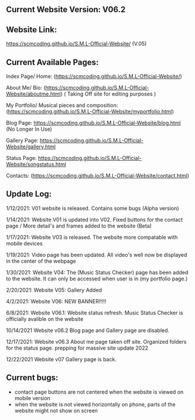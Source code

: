 Current Website Version: V06.2
-----------------------------------------------------------------------------------------------------------------------------------------------------------------------------


Website Link:
------------------------------------------------------------------------------------------------------------------------------------------------------------------------------
https://scmcoding.github.io/S.M.L-Official-Website/ (V.05)




Current Available Pages:
------------------------------------------------------------------------------------------------------------------------------------------------------------------------------
Index Page/ Home: (https://scmcoding.github.io/S.M.L-Official-Website/)

About Me/ Bio: (https://scmcoding.github.io/S.M.L-Official-Website/aboutme.html) ( Taking Off site for editing purposes )

My Portfolio/ Musical pieces and composition: (https://scmcoding.github.io/S.M.L-Official-Website/myportfolio.html)

Blog Page: https://scmcoding.github.io/S.M.L-Official-Website/blog.html (No Longer In Use)

Gallery Page: https://scmcoding.github.io/S.M.L-Official-Website/gallery.html

Status Page: https://scmcoding.github.io/S.M.L-Official-Website/songstatus.html

Contacts: (https://scmcoding.github.io/S.M.L-Official-Website/contact.html)





Update Log:
------------------------------------------------------------------------------------------------------------------------------------------------------------------------------

1/12/2021: V01 website is released. Contains some bugs (Alpha version)

1/14/2021: Website V01 is updated into V02. Fixed buttons for the contact page / More detail's and frames added to the website (Beta)

1/17/2021: Website V03 is released. The website more compatable with mobile devices

1/19/2021: Video page has been updated. All video's well now be displayed in the center of the webpage

1/30/2021: Website V04: The (Music Status Checker) page has been added to the website. It can only be accessed when user is in (my portfolio page.) 

2/20/2021: Website V05: Gallery Added

4/2/2021: Website V06: NEW BANNER!!!!!

6/8/2021: Website V06.1: Website status refresh. Music Status Checker is officially avalible on the website

10/14/2021 Website v06.2 Blog page and Gallery page are disabled.

12/17/2021: Website v06.3  About me page taken off site. Organized folders for the status page. prepping for massive site update 2022

12/22/2021 Website v07 Gallery page is back. 


Current bugs:
------------------------------------------------------------------------------------------------------------------------------------------------------------------------------

* contact page buttons are not centered when the website is viewed on mobile version
* when the website is not viewed horizontally on phone, parts of the website might not show on screen



